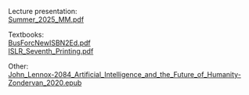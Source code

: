 Lecture presentation:  
[Summer_2025_MM.pdf](Summer_2025_MM.pdf)  

Textbooks:  
[BusForcNewISBN2Ed.pdf](BusForcNewISBN2Ed.pdf)  
[ISLR_Seventh_Printing.pdf](ISLR_Seventh_Printing.pdf)  

Other:  
[John_Lennox-2084_Artificial_Intelligence_and_the_Future_of_Humanity-Zondervan_2020.epub](John_Lennox-2084_Artificial_Intelligence_and_the_Future_of_Humanity-Zondervan_2020.epub)  
